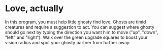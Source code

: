 # Love, actually

In this program, you must help little ghosty find love. Ghosts are timid creatures
and require a suggestion to act. You can suggest where ghosty should go next by typing
the direction you want him to move ("up", "down", "left" and "right"). Walk over the
green upgrade squares to boost your vision radius and spot your ghosty partner from
further away. 
